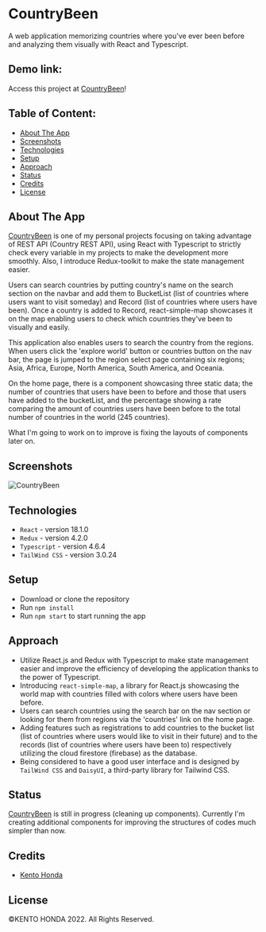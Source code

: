 # CountryBeen

A web application memorizing countries where you've ever been before and analyzing them visually with React and Typescript.

## Demo link:

Access this project at [CountryBeen](https://country-been.vercel.app/)!

## Table of Content:

- [About The App](#about-the-app)
- [Screenshots](#screenshots)
- [Technologies](#technologies)
- [Setup](#setup)
- [Approach](#approach)
- [Status](#status)
- [Credits](#credits)
- [License](#license)

## About The App

[CountryBeen](https://country-been.vercel.app/) is one of my personal projects focusing on taking advantage of REST API (Country REST API), using React with Typescript to strictly check every variable in my projects to make the development more smoothly. Also, I introduce Redux-toolkit to make the state management easier.

Users can search countries by putting country's name on the search section on the navbar and add them to BucketList (list of countries where users want to visit someday) and Record (list of countries where users have been). Once a country is added to Record, react-simple-map showcases it on the map enabling users to check which countries they've been to visually and easily.

This application also enables users to search the country from the regions. When users click the 'explore world' button or countries button on the nav bar, the page is jumped to the region select page containing six regions; Asia, Africa, Europe, North America, South America, and Oceania.

On the home page, there is a component showcasing three static data; the number of countries that users have been to before and those that users have added to the bucketList, and the percentage showing a rate comparing the amount of countries users have been before to the total number of countries in the world (245 countries).

What I'm going to work on to improve is fixing the layouts of components later on.

## Screenshots

![CountryBeen](https://user-images.githubusercontent.com/65790344/181345386-feb6a6d5-04d7-401c-ad3f-d30f44687ad4.png)

## Technologies

- `React` - version 18.1.0
- `Redux` - version 4.2.0
- `Typescript` - version 4.6.4
- `TailWind CSS` - version 3.0.24

## Setup

- Download or clone the repository
- Run `npm install`
- Run `npm start` to start running the app

## Approach

- Utilize React.js and Redux with Typescript to make state management easier and improve the efficiency of developing the application thanks to the power of Typescript.
- Introducing `react-simple-map`, a library for React.js showcasing the world map with countries filled with colors where users have been before.
- Users can search countries using the search bar on the nav section or looking for them from regions via the 'countries' link on the home page.
- Adding features such as registrations to add countries to the bucket list (list of countries where users would like to visit in their future) and to the records (list of countries where users have been to) respectively utilizing the cloud firestore (firebase) as the database.
- Being considered to have a good user interface and is designed by `TailWind CSS` and `DaisyUI`, a third-party library for Tailwind CSS.

## Status

[CountryBeen](https://country-been.vercel.app/) is still in progress (cleaning up components). Currently I'm creating additional components for improving the structures of codes much simpler than now.

## Credits

- [Kento Honda](https://github.com/keento0809)

## License

©︎KENTO HONDA 2022. All Rights Reserved.
